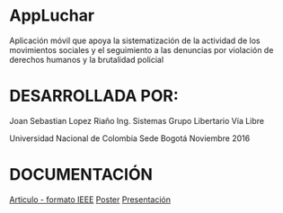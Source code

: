 # AppLuchar
Aplicación móvil que apoya la sistematización de
la actividad de los movimientos sociales y el
seguimiento a las denuncias por violación de
derechos humanos y la brutalidad policial
# DESARROLLADA POR:
Joan Sebastian Lopez Riaño
Ing. Sistemas
Grupo Libertario Vía Libre

Universidad Nacional de Colombia
Sede Bogotá
Noviembre 2016


# DOCUMENTACIÓN

[Articulo - formato IEEE](documentacion/more_words.md)
[Poster](documentacion/more_words.md)
[Presentación](documentacion/more_words.md)

